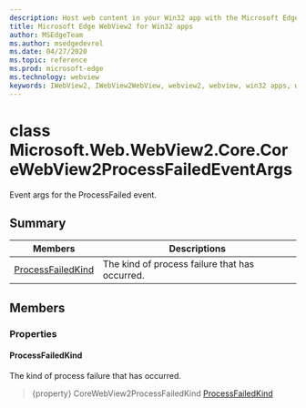 ```yaml
---
description: Host web content in your Win32 app with the Microsoft Edge WebView2 control
title: Microsoft Edge WebView2 for Win32 apps
author: MSEdgeTeam
ms.author: msedgedevrel
ms.date: 04/27/2020
ms.topic: reference
ms.prod: microsoft-edge
ms.technology: webview
keywords: IWebView2, IWebView2WebView, webview2, webview, win32 apps, win32, edge, ICoreWebView2, ICoreWebView2Controller, browser control, edge html
---
```


# class Microsoft.Web.WebView2.Core.CoreWebView2ProcessFailedEventArgs 

Event args for the ProcessFailed event.

## Summary

 Members                        | Descriptions
--------------------------------|---------------------------------------------
[ProcessFailedKind](#processfailedkind) | The kind of process failure that has occurred.

## Members

### Properties

#### ProcessFailedKind 

The kind of process failure that has occurred.

> {property} CoreWebView2ProcessFailedKind [ProcessFailedKind](#processfailedkind)

